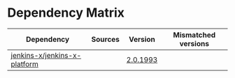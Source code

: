 # Dependency Matrix

Dependency | Sources | Version | Mismatched versions
---------- | ------- | ------- | -------------------
[jenkins-x/jenkins-x-platform](https://github.com/jenkins-x/jenkins-x-platform) |  | [2.0.1993](https://github.com/jenkins-x/jenkins-x-platform/releases/tag/v2.0.1993) | 
